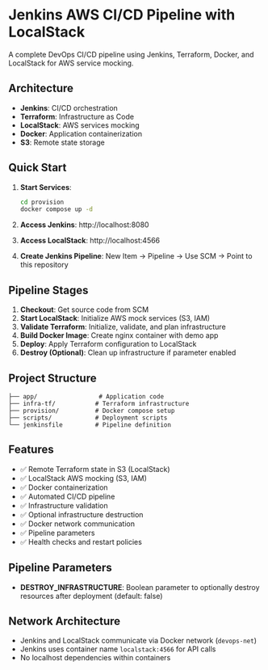 # Jenkins AWS CI/CD Pipeline with LocalStack

A complete DevOps CI/CD pipeline using Jenkins, Terraform, Docker, and LocalStack for AWS service mocking.

## Architecture

- **Jenkins**: CI/CD orchestration
- **Terraform**: Infrastructure as Code
- **LocalStack**: AWS services mocking
- **Docker**: Application containerization
- **S3**: Remote state storage

## Quick Start

1. **Start Services**:
   ```bash
   cd provision
   docker compose up -d
   ```

2. **Access Jenkins**: http://localhost:8080
3. **Access LocalStack**: http://localhost:4566
4. **Create Jenkins Pipeline**: New Item → Pipeline → Use SCM → Point to this repository

## Pipeline Stages

1. **Checkout**: Get source code from SCM
2. **Start LocalStack**: Initialize AWS mock services (S3, IAM)
3. **Validate Terraform**: Initialize, validate, and plan infrastructure
4. **Build Docker Image**: Create nginx container with demo app
5. **Deploy**: Apply Terraform configuration to LocalStack
6. **Destroy (Optional)**: Clean up infrastructure if parameter enabled

## Project Structure

```
├── app/                 # Application code
├── infra-tf/           # Terraform infrastructure
├── provision/          # Docker compose setup
├── scripts/            # Deployment scripts
└── jenkinsfile         # Pipeline definition
```

## Features

- ✅ Remote Terraform state in S3 (LocalStack)
- ✅ LocalStack AWS mocking (S3, IAM)
- ✅ Docker containerization
- ✅ Automated CI/CD pipeline
- ✅ Infrastructure validation
- ✅ Optional infrastructure destruction
- ✅ Docker network communication
- ✅ Pipeline parameters
- ✅ Health checks and restart policies

## Pipeline Parameters

- **DESTROY_INFRASTRUCTURE**: Boolean parameter to optionally destroy resources after deployment (default: false)

## Network Architecture

- Jenkins and LocalStack communicate via Docker network (`devops-net`)
- Jenkins uses container name `localstack:4566` for API calls
- No localhost dependencies within containers